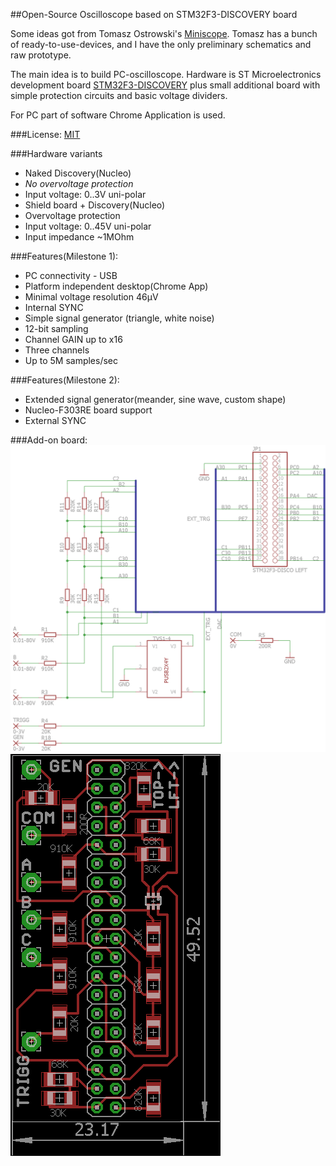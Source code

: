 ##Open-Source Oscilloscope based on STM32F3-DISCOVERY board

Some ideas got from Tomasz Ostrowski's [Miniscope](http://tomeko.net/miniscope_v4/index.php?lang=en).
Tomasz has a bunch of ready-to-use-devices, and I have the only preliminary schematics and raw prototype.

The main idea is to build PC-oscilloscope. Hardware is ST Microelectronics development board
[STM32F3-DISCOVERY](http://www.st.com/web/catalog/tools/FM116/SC959/SS1532/PF254044) plus small additional board with simple protection circuits and basic voltage dividers.

For PC part of software Chrome Application is used.

###License:
[MIT](license.txt)

###Hardware variants
* Naked Discovery(Nucleo)
 * _No overvoltage protection_
 * Input voltage: 0..3V uni-polar
* Shield board + Discovery(Nucleo)
 * Overvoltage protection
 * Input voltage: 0..45V uni-polar
 * Input impedance ~1MOhm

###Features(Milestone 1):
* PC connectivity - USB
* Platform independent desktop(Chrome App)
* Minimal voltage resolution 46&mu;V
* Internal SYNC
* Simple signal generator (triangle, white noise)
* 12-bit sampling
* Channel GAIN up to x16
* Three channels
* Up to 5M samples/sec

###Features(Milestone 2):
* Extended signal generator(meander, sine wave, custom shape)
* Nucleo-F303RE board support
* External SYNC

###Add-on board:
![Schematics](shematic_v1.png)
![Board](board_v1.png)
